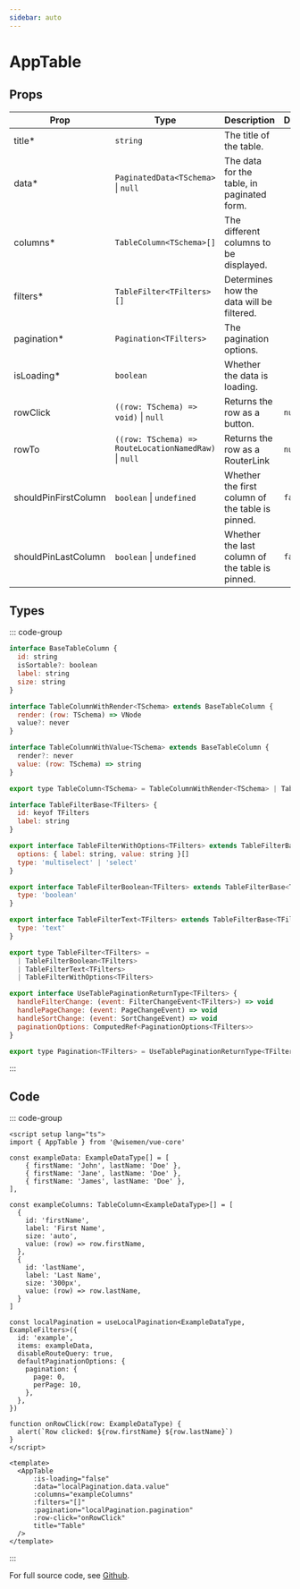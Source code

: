 ```yaml
---
sidebar: auto
---
```



# AppTable
<script setup>
import AppTablePlayground from './AppTablePlayground.vue'
</script>

<AppTablePlayground />


## Props

| Prop                | Type                                                    | Description                                                  | Default     |
| ------------------- | ------------------------------------------------------- | ------------------------------------------------------------ | ----------- |
| title*              | `string`                                                | The title of the table.                                      |             |
| data*               | `PaginatedData<TSchema>` \|  `null`                     | The data for the table, in paginated form.                   |             |
| columns*            | `TableColumn<TSchema>[]`                                | The different columns to be displayed.                       |             |
| filters*            | `TableFilter<TFilters>[]`                               | Determines how the data will be filtered.                    |             |
| pagination*         | `Pagination<TFilters>`                                  | The pagination options.                                      |             |
| isLoading*          | `boolean`                                               | Whether the data is loading.                                 |             |
| rowClick            | `((row: TSchema) => void)` \| `null`                    | Returns the row as a button.                                 | `null`      |
| rowTo               | `((row: TSchema) => RouteLocationNamedRaw)` \| `null`   | Returns the row as a RouterLink                              | `null`      |
| shouldPinFirstColumn| `boolean` \| `undefined`                                | Whether the first column of the table is pinned.             | `false`     |
| shouldPinLastColumn | `boolean` \| `undefined`                                | Whether the last column of the table is pinned.              | `false`     |


## Types

::: code-group
```js [TableColumn]
interface BaseTableColumn {
  id: string
  isSortable?: boolean
  label: string
  size: string
}

interface TableColumnWithRender<TSchema> extends BaseTableColumn {
  render: (row: TSchema) => VNode
  value?: never
}

interface TableColumnWithValue<TSchema> extends BaseTableColumn {
  render?: never
  value: (row: TSchema) => string
}

export type TableColumn<TSchema> = TableColumnWithRender<TSchema> | TableColumnWithValue<TSchema>
```

```js [TableFilter]
interface TableFilterBase<TFilters> {
  id: keyof TFilters
  label: string
}

export interface TableFilterWithOptions<TFilters> extends TableFilterBase<TFilters> {
  options: { label: string, value: string }[]
  type: 'multiselect' | 'select'
}

export interface TableFilterBoolean<TFilters> extends TableFilterBase<TFilters> {
  type: 'boolean'
}

export interface TableFilterText<TFilters> extends TableFilterBase<TFilters> {
  type: 'text'
}

export type TableFilter<TFilters> =
  | TableFilterBoolean<TFilters>
  | TableFilterText<TFilters>
  | TableFilterWithOptions<TFilters>
```

```js [Pagination]
export interface UseTablePaginationReturnType<TFilters> {
  handleFilterChange: (event: FilterChangeEvent<TFilters>) => void
  handlePageChange: (event: PageChangeEvent) => void
  handleSortChange: (event: SortChangeEvent) => void
  paginationOptions: ComputedRef<PaginationOptions<TFilters>>
}

export type Pagination<TFilters> = UseTablePaginationReturnType<TFilters>
```
::: 


## Code

::: code-group
```vue [Usage]
<script setup lang="ts">
import { AppTable } from '@wisemen/vue-core'

const exampleData: ExampleDataType[] = [
    { firstName: 'John', lastName: 'Doe' },
    { firstName: 'Jane', lastName: 'Doe' },
    { firstName: 'James', lastName: 'Doe' },
],

const exampleColumns: TableColumn<ExampleDataType>[] = [
  {
    id: 'firstName',
    label: 'First Name',
    size: 'auto',
    value: (row) => row.firstName,
  },
  {
    id: 'lastName',
    label: 'Last Name',
    size: '300px',
    value: (row) => row.lastName,
  }
]

const localPagination = useLocalPagination<ExampleDataType, ExampleFilters>({
  id: 'example',
  items: exampleData,
  disableRouteQuery: true,
  defaultPaginationOptions: {
    pagination: {
      page: 0,
      perPage: 10,
    },
  },
})

function onRowClick(row: ExampleDataType) {
  alert(`Row clicked: ${row.firstName} ${row.lastName}`)
}
</script>
  
<template>
  <AppTable
      :is-loading="false"
      :data="localPagination.data.value"
      :columns="exampleColumns"
      :filters="[]"
      :pagination="localPagination.pagination"
      :row-click="onRowClick"
      title="Table"
  />
</template>
```
:::

For full source code, see [Github](https://github.com/wisemen-digital/vue-core/blob/main/packages/components/src/components/table/AppTable.vue).

